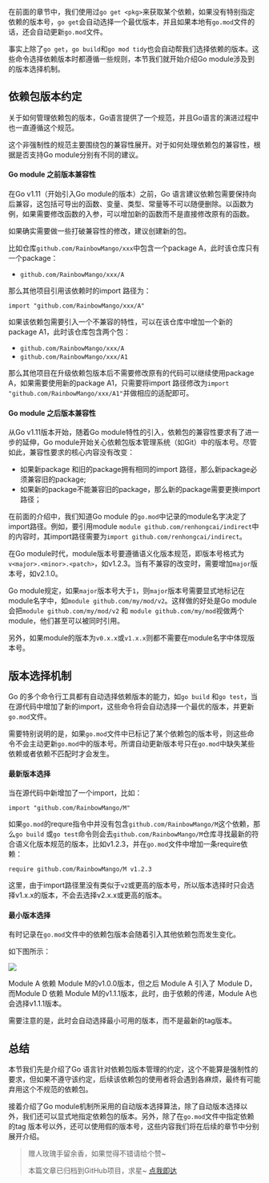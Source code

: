 在前面的章节中，我们使用过`go get <pkg>`来获取某个依赖，如果没有特别指定依赖的版本号，`go get`会自动选择一个最优版本，并且如果本地有`go.mod`文件的话，还会自动更新`go.mod`文件。

事实上除了`go get`，`go build`和`go mod tidy`也会自动帮我们选择依赖的版本。这些命令选择依赖版本时都遵循一些规则，本节我们就开始介绍Go module涉及到的版本选择机制。

## 依赖包版本约定
关于如何管理依赖包的版本，Go语言提供了一个规范，并且Go语言的演进过程中也一直遵循这个规范。

这个非强制性的规范主要围绕包的兼容性展开。对于如何处理依赖包的兼容性，根据是否支持Go module分别有不同的建议。

#### Go module 之前版本兼容性
在Go v1.11（开始引入Go module的版本）之前，Go 语言建议依赖包需要保持向后兼容，这包括可导出的函数、变量、类型、常量等不可以随便删除。以函数为例，如果需要修改函数的入参，可以增加新的函数而不是直接修改原有的函数。

如果确实需要做一些打破兼容性的修改，建议创建新的包。

比如仓库`github.com/RainbowMango/xxx`中包含一个package A，此时该仓库只有一个package：
- `github.com/RainbowMango/xxx/A`

那么其他项目引用该依赖时的import 路径为：
```
import "github.com/RainbowMango/xxx/A"
```

如果该依赖包需要引入一个不兼容的特性，可以在该仓库中增加一个新的package A1，此时该仓库包含两个包：
- `github.com/RainbowMango/xxx/A`
- `github.com/RainbowMango/xxx/A1`

那么其他项目在升级依赖包版本后不需要修改原有的代码可以继续使用package A，如果需要使用新的package A1，只需要将import 路径修改为`import "github.com/RainbowMango/xxx/A1"`并做相应的适配即可。

#### Go module 之后版本兼容性
从Go v1.11版本开始，随着Go module特性的引入，依赖包的兼容性要求有了进一步的延伸，Go module开始关心依赖包版本管理系统（如Git）中的版本号。尽管如此，兼容性要求的核心内容没有改变：
- 如果新package 和旧的package拥有相同的import 路径，那么新package必须兼容旧的package; 
- 如果新的package不能兼容旧的package，那么新的package需要更换import路径；

在前面的介绍中，我们知道Go module 的`go.mod`中记录的module名字决定了import路径。例如，要引用module `module github.com/renhongcai/indirect`中的内容时，其import路径需要为`import github.com/renhongcai/indirect`。

在Go module时代，module版本号要遵循语义化版本规范，即版本号格式为`v<major>.<minor>.<patch>`，如v1.2.3。当有不兼容的改变时，需要增加`major`版本号，如v2.1.0。

Go module规定，如果`major`版本号大于`1`，则`major`版本号需要显式地标记在module名字中，如`module github.com/my/mod/v2`。这样做的好处是Go module 会把`module github.com/my/mod/v2` 和 `module github.com/my/mod`视做两个module，他们甚至可以被同时引用。

另外，如果module的版本为`v0.x.x`或`v1.x.x`则都不需要在module名字中体现版本号。

## 版本选择机制
Go 的多个命令行工具都有自动选择依赖版本的能力，如`go build` 和`go test`，当在源代码中增加了新的import，这些命令将会自动选择一个最优的版本，并更新`go.mod`文件。

需要特别说明的是，如果`go.mod`文件中已标记了某个依赖包的版本号，则这些命令不会主动更新`go.mod`中的版本号。所谓自动更新版本号只在`go.mod`中缺失某些依赖或者依赖不匹配时才会发生。

#### 最新版本选择
当在源代码中新增加了一个import，比如：
```
import "github.com/RainbowMango/M"
```
如果`go.mod`的requre指令中并没有包含`github.com/RainbowMango/M`这个依赖，那么`go build` 或`go test`命令则会去`github.com/RainbowMango/M`仓库寻找最新的符合语义化版本规范的版本，比如v1.2.3，并在`go.mod`文件中增加一条require依赖：
```
require github.com/RainbowMango/M v1.2.3
```

这里，由于import路径里没有类似于`v2`或更高的版本号，所以版本选择时只会选择v1.x.x的版本，不会去选择v2.x.x或更高的版本。

#### 最小版本选择
有时记录在`go.mod`文件中的依赖包版本会随着引入其他依赖包而发生变化。

如下图所示：

![](images/gomodule_minimal_version.png)

Module A 依赖 Module M的v1.0.0版本，但之后 Module A 引入了 Module D，而Module D 依赖 Module M的v1.1.1版本，此时，由于依赖的传递，Module A也会选择v1.1.1版本。

需要注意的是，此时会自动选择最小可用的版本，而不是最新的tag版本。

## 总结
本节我们先是介绍了Go 语言针对依赖包版本管理的约定，这个不能算是强制性的要求，但如果不遵守该约定，后续该依赖包的使用者将会遇到各麻烦，最终有可能弃用这个不规范的依赖包。

接着介绍了Go module机制所采用的自动版本选择算法，除了自动版本选择以外，我们还可以显式地指定依赖包的版本。另外，除了在`go.mod`文件中指定依赖的tag 版本号以外，还可以使用假的版本号，这些内容我们将在后续的章节中分别展开介绍。


> 赠人玫瑰手留余香，如果觉得不错请给个赞~
> 
> 本篇文章已归档到GitHub项目，求星~ [点我即达](https://github.com/RainbowMango/GoExpertProgramming)